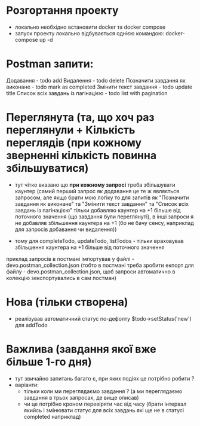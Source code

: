 # Розгортання проекту
 - локально необхідно встановити docker та docker compose
 - запуск проекту локально відбувається однією командою: docker-compose up -d

# Postman запити:
Додавання - todo add
Видалення - todo delete 
Позначити завдання як виконане - todo mark as completed
Змінити текст завдання - todo update title
Список всіх завдань із пагінацією - todo list with pagination


# Переглянута (та, що хоч раз переглянули + Кількість переглядів (при кожному зверненні кількість повинна збільшуватися)
- тут чітко вказано що **при кожному запросі** треба збільшувати каунтер (самий перший запрос як додавання 
  це те ж являється запросом, але якщо брати мою логіку то для запитів як 
  "Позначити завдання як виконане" та "Змінити текст завдання" та "Список всіх завдань із пагінацією"
  тільки добавляю каунтер на +1 більше від поточного значення (що завдання були переглянуті), 
  в інші запроси я не добавляв збільшення каунтера на +1 (бо не бачу сенсу, наприклад для запросів добавання чи видалення))

- тому для completeTodo, updateTodo, listTodos - тільки враховував збільшення каунтера на +1 більше від поточного значення


приклад запросів в постмані імпортував у файлі - devo.postman_collection.json 
(тобто в постмані треба зробити екпорт для файлу - devo.postman_collection.json, щоб запроси автоматично в колекцію зекспортувались в сам постман)


# Нова (тільки створена)
- реалізував автоматичний статус по-дефолту $todo->setStatus('new') для addTodo

# Важлива (завдання якої вже більше 1-го дня)
- тут звичайно запитань багато є, при яких подіях це потрібно робити ?
- варіанти:
  - тільки коли ми переглядаємо завдання ? (а ми переглядаємо завдання в трьох запросах, де вище описав)
  - чи це потрібно кроном перевіряти час від часу (брати інтервал якийсь і змінювати статус для всіх завдань які ще не в статусі completed наприклад)